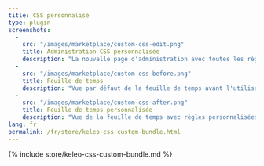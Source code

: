 ```yaml
---
title: CSS personnalisé
type: plugin
screenshots:
  - 
    src: "/images/marketplace/custom-css-edit.png"
    title: Administration CSS personnalisée
    description: "La nouvelle page d'administration avec toutes les règles préétablies disponibles" 
  -
    src: "/images/marketplace/custom-css-before.png"
    title: Feuille de temps
    description: "Vue par défaut de la feuille de temps avant l'utilisation des règles"
  - 
    src: "/images/marketplace/custom-css-after.png"
    title: Feuille de temps personnalisée
    description: "Vue de la feuille de temps avec règles personnalisées activées : mise en évidence des enregistrements actifs, masquage des enregistrements superposés."
lang: fr
permalink: /fr/store/keleo-css-custom-bundle.html
---
```


{% include store/keleo-css-custom-bundle.md %}
